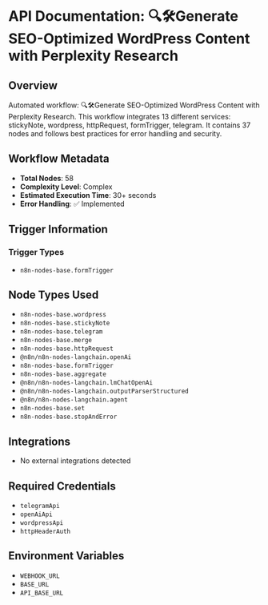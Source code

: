 # API Documentation: 🔍🛠️Generate SEO-Optimized WordPress Content with Perplexity Research

## Overview
Automated workflow: 🔍🛠️Generate SEO-Optimized WordPress Content with Perplexity Research. This workflow integrates 13 different services: stickyNote, wordpress, httpRequest, formTrigger, telegram. It contains 37 nodes and follows best practices for error handling and security.

## Workflow Metadata
- **Total Nodes**: 58
- **Complexity Level**: Complex
- **Estimated Execution Time**: 30+ seconds
- **Error Handling**: ✅ Implemented

## Trigger Information
### Trigger Types
- `n8n-nodes-base.formTrigger`

## Node Types Used
- `n8n-nodes-base.wordpress`
- `n8n-nodes-base.stickyNote`
- `n8n-nodes-base.telegram`
- `n8n-nodes-base.merge`
- `n8n-nodes-base.httpRequest`
- `@n8n/n8n-nodes-langchain.openAi`
- `n8n-nodes-base.formTrigger`
- `n8n-nodes-base.aggregate`
- `@n8n/n8n-nodes-langchain.lmChatOpenAi`
- `@n8n/n8n-nodes-langchain.outputParserStructured`
- `@n8n/n8n-nodes-langchain.agent`
- `n8n-nodes-base.set`
- `n8n-nodes-base.stopAndError`

## Integrations
- No external integrations detected

## Required Credentials
- `telegramApi`
- `openAiApi`
- `wordpressApi`
- `httpHeaderAuth`

## Environment Variables
- `WEBHOOK_URL`
- `BASE_URL`
- `API_BASE_URL`
